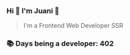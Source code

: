 ### Hi 👋 I&#39;m Juani 🦁

> I&#39;m a Frontend Web Developer SSR

### 📚 Days being a developer: 402
